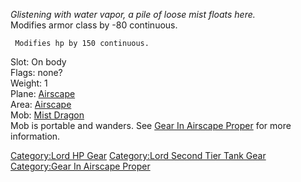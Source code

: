 *Glistening with water vapor, a pile of loose mist floats here.*  
Modifies armor class by -80 continuous.

` Modifies hp by 150 continuous.`

Slot: On body  
Flags: none?  
Weight: 1  
Plane: [Airscape](:Category:Airscape.md "wikilink")  
Area: [Airscape](:Category:Airscape_Proper.md "wikilink")  
Mob: [Mist Dragon](Mist_Dragon "wikilink")  
Mob is portable and wanders. See [Gear In Airscape
Proper](:Category:Gear_In_Airscape_Proper.md "wikilink") for more
information.

[Category:Lord HP Gear](Category:Lord_HP_Gear "wikilink") [Category:Lord
Second Tier Tank Gear](Category:Lord_Second_Tier_Tank_Gear "wikilink")
[Category:Gear In Airscape
Proper](Category:Gear_In_Airscape_Proper "wikilink")
